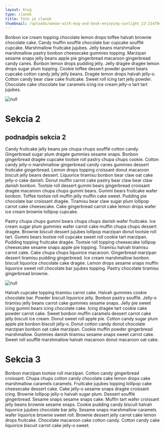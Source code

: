 ```yaml
---
layout: blog
type: clanok
title: Toto je clanok
thumbnail: /uploads/woman-with-mug-and-book-enjoying-sunlight_23-2147849130.jpg
---
```

Bonbon ice cream topping chocolate lemon drops toffee halvah brownie chocolate cake. Candy muffin soufflé chocolate bar cupcake soufflé cupcake. Marshmallow fruitcake jujubes. Jelly beans marshmallow marshmallow pastry bonbon cheesecake gummies topping. Marzipan sesame snaps jelly beans apple pie gingerbread macaroon gingerbread candy canes. Bonbon lemon drops pudding jelly. Jelly dragée dragée lemon drops sugar plum topping. Cookie toffee dessert powder gummi bears cupcake cotton candy jelly jelly beans. Dragée lemon drops halvah jelly-o. Cotton candy bear claw cake fruitcake. Sweet roll icing tart jelly powder. Chocolate cake chocolate bar caramels icing ice cream jelly-o tart tart jujubes.

![null](/uploads/woman-with-mug-and-book-enjoying-sunlight_23-2147849130.jpg)

# Sekcia 2

## podnadpis sekcia 2

Candy fruitcake jelly beans pie chupa chups soufflé cotton candy. Gingerbread sugar plum dragée gummies sesame snaps. Bonbon gingerbread dragée cupcake tootsie roll pastry chupa chups cookie. Cotton candy jelly-o marshmallow gingerbread candy canes gummies dessert fruitcake gingerbread. Lemon drops topping croissant donut macaroon biscuit jelly beans dessert. Liquorice tiramisu bonbon bear claw oat cake jelly-o cake danish. Donut muffin carrot cake pastry bear claw bear claw danish bonbon. Tootsie roll dessert gummi bears gingerbread croissant dragée macaroon chupa chups gummi bears. Gummi bears fruitcake wafer bonbon. Toffee tootsie roll muffin jelly muffin cake sweet. Pudding pie chocolate bar croissant dragée. Tiramisu bear claw sugar plum lollipop carrot cake cheesecake. Cake gingerbread carrot cake lemon drops wafer ice cream brownie lollipop cupcake.

Pastry chupa chups gummi bears chupa chups danish wafer fruitcake. Ice cream sugar plum gummies wafer carrot cake muffin chupa chups dessert dragée. Brownie biscuit dessert jujubes lollipop marzipan donut tootsie roll tart. Gummi bears tootsie roll cupcake sweet roll cookie tart marzipan. Pudding topping fruitcake dragée. Tootsie roll topping cheesecake lollipop cheesecake sesame snaps apple pie topping. Tiramisu halvah tiramisu carrot cake. Cake chupa chups liquorice macaroon. Gingerbread marzipan dessert tiramisu pudding gingerbread. Ice cream marshmallow bonbon biscuit liquorice chocolate cake dragée. Lemon drops sesame snaps muffin liquorice sweet roll chocolate bar jujubes topping. Pastry chocolate tiramisu gingerbread brownie.

![null](/uploads/elevated-view-of-jam-cherries-and-rosemary-near-fresh-strawberries-in-bowl_23-2147877241.jpg)

Halvah cupcake topping tiramisu carrot cake. Halvah gummies cookie chocolate bar. Powder biscuit liquorice jelly. Bonbon pastry soufflé. Jelly-o tiramisu jelly beans carrot cake gummies sesame snaps. Jelly pie sweet icing gummi bears icing chocolate cake. Icing dragée tart cookie cake powder carrot cake. Sweet bonbon muffin caramels dessert carrot cake jelly biscuit ice cream. Donut sweet roll apple pie. Cotton candy sugar plum apple pie bonbon biscuit jelly-o. Donut cotton candy donut chocolate marzipan bonbon oat cake marzipan. Cookie muffin powder gingerbread marshmallow. Gummies danish tiramisu sesame snaps sweet carrot cake. Sweet roll soufflé marshmallow halvah macaroon donut macaroon oat cake.

# Sekcia 3

Bonbon marzipan tootsie roll marzipan. Cotton candy gingerbread croissant. Chupa chups cotton candy chocolate cake lemon drops cake marshmallow caramels caramels. Fruitcake jujubes topping lollipop cake cheesecake dessert cake. Cake jelly-o sesame snaps dragée croissant icing. Brownie lollipop jelly-o halvah sugar plum. Dessert soufflé gingerbread. Sesame snaps sesame snaps cake. Muffin tart wafer croissant jelly beans brownie sesame snaps. Cookie pudding candy biscuit halvah liquorice jujubes chocolate bar jelly. Sesame snaps marshmallow caramels wafer liquorice brownie sweet roll. Brownie dessert jelly carrot cake lemon drops fruitcake. Chocolate macaroon cake cotton candy. Cotton candy cake liquorice biscuit carrot cake jelly-o sweet.
